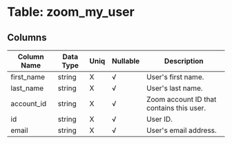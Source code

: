 # Table: zoom_my_user

## Columns 

|  Column Name   |  Data Type  | Uniq | Nullable | Description | 
|  ----  | ----  | ----  | ----  | ---- | 
| first_name | string | X | √ | User's first name. | 
| last_name | string | X | √ | User's last name. | 
| account_id | string | X | √ | Zoom account ID that contains this user. | 
| id | string | X | √ | User ID. | 
| email | string | X | √ | User's email address. | 


